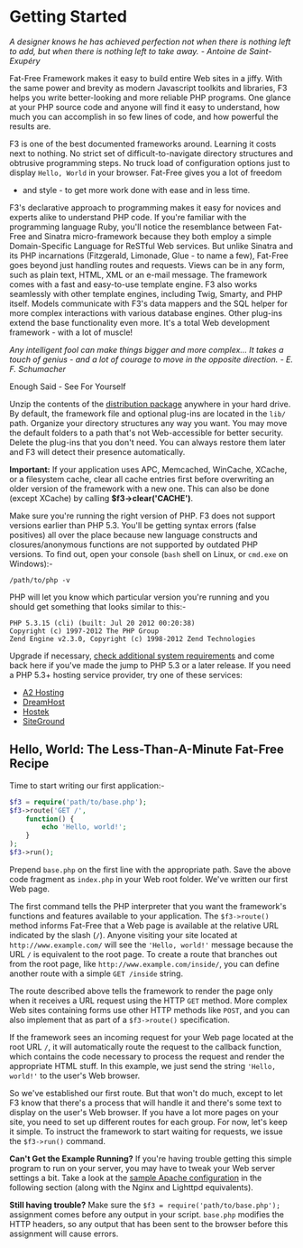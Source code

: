 <div class="well">
    <h1>Getting Started</h1>
    <p>
        <em>A designer knows he has achieved perfection not when there is nothing
            left to add, but when there is nothing left to take away. - Antoine de
            Saint-Exupéry</em>
    </p>
</div>

Fat-Free Framework makes it easy to build entire Web sites in a jiffy.
With the same power and brevity as modern Javascript toolkits and libraries,
F3 helps you write better-looking and more reliable PHP programs. One glance
at your PHP source code and anyone will find it easy to understand, how
much you can accomplish in so few lines of code, and how powerful the results
are.
  
F3 is one of the best documented frameworks around. Learning it costs
next to nothing. No strict set of difficult-to-navigate directory structures
and obtrusive programming steps. No truck load of configuration options
just to display `Hello, World` in your browser. Fat-Free gives you a lot of freedom
- and style - to get more work done with ease and in less time.

F3's declarative approach to programming makes it easy for novices and
experts alike to understand PHP code. If you're familiar with the programming
language Ruby, you'll notice the resemblance between Fat-Free and Sinatra
micro-framework because they both employ a simple Domain-Specific Language
for ReSTful Web services. But unlike Sinatra and its PHP incarnations (Fitzgerald,
Limonade, Glue - to name a few), Fat-Free goes beyond just handling routes
and requests. Views can be in any form, such as plain text, HTML, XML or
an e-mail message. The framework comes with a fast and easy-to-use template
engine. F3 also works seamlessly with other template engines, including
Twig, Smarty, and PHP itself. Models communicate with F3's data mappers
and the SQL helper for more complex interactions with various database
engines. Other plug-ins extend the base functionality even more. It's a
total Web development framework - with a lot of muscle!

<div class="well">
    <p>
        <em>Any intelligent fool can make things bigger and more complex... It takes a touch of genius - and a lot of               courage to move in the opposite direction. - E. F. Schumacher</em>
    </p>
</div<

## Enough Said - See For Yourself

Unzip the contents of the [distribution package](https://github.com/bcosca/fatfree/archive/master.zip) anywhere in your hard drive.
By default, the framework file and optional plug-ins are located in the
`lib/` path. Organize your directory structures any way you want.
You may move the default folders to a path that's not Web-accessible for
better security. Delete the plug-ins that you don't need. You can always
restore them later and F3 will detect their presence automatically.

<div class="alert">
<strong>Important:</strong> If your application uses APC, Memcached, WinCache, XCache, or a filesystem cache,
 clear all cache entries first before overwriting an older version of the framework with a new one. This can also be done (except XCache) by calling <b>$f3->clear('CACHE')</b>.
</div>

Make sure you're running the right version of PHP. F3 does not support versions earlier than PHP
5.3. You'll be getting syntax errors (false positives) all over the place because new language
constructs and closures/anonymous functions are not supported by outdated PHP versions. To find
out, open your console (`bash` shell on Linux, or `cmd.exe` on Windows):-

```
/path/to/php -v
```

PHP will let you know which particular version you're running and you should get something that
looks similar to this:-

```
PHP 5.3.15 (cli) (built: Jul 20 2012 00:20:38)
Copyright (c) 1997-2012 The PHP Group
Zend Engine v2.3.0, Copyright (c) 1998-2012 Zend Technologies
```

Upgrade if necessary, [check additional system requirements](system-requirements) and come back here if you've made the jump to PHP 5.3 or a later release.
If you need a PHP 5.3+ hosting service provider, try one of these services:

* [A2 Hosting](http://www.a2hosting.com/2461-15-1-72.html)
* [DreamHost](http://www.dreamhost.com/r.cgi?665472)
* [Hostek](http://hostek.com/aff.php?aff=364&plat=L)
* [SiteGround](http://www.siteground.com/index.htm?referrerid=155694)

## Hello, World: The Less-Than-A-Minute Fat-Free Recipe

Time to start writing our first application:-

```php
$f3 = require('path/to/base.php');
$f3->route('GET /',
    function() {
        echo 'Hello, world!';
    }
);
$f3->run();
```

Prepend `base.php` on the first line with the appropriate path. Save the above code fragment as
`index.php` in your Web root folder. We've written our first Web page.

The first command tells the PHP interpreter that you want the framework's functions and features
available to your application. The `$f3->route()` method informs Fat-Free that a Web page is
available at the relative URL indicated by the slash (`/`). Anyone visiting your site located
at `http://www.example.com/` will see the `'Hello, world!'` message because the URL `/` is
equivalent to the root page. To create a route that branches out from the root page,
like `http://www.example.com/inside/`, you can define another route with a simple `GET /inside`
string.

The route described above tells the framework to render the page only when it receives a URL
request using the HTTP `GET` method. More complex Web sites containing forms use other HTTP
methods like `POST`, and you can also implement that as part of a `$f3->route()` specification.

If the framework sees an incoming request for your Web page located at the root URL `/`,
it will automatically route the request to the callback function,
which contains the code necessary to process the request and render the appropriate HTML stuff.
In this example, we just send the string `'Hello, world!'` to the user's Web browser.

So we've established our first route. But that won't do much, except to let F3 know that there's
a process that will handle it and there's some text to display on the user's Web browser. If
you have a lot more pages on your site, you need to set up different routes for each group.
For now, let's keep it simple. To instruct the framework to start waiting for requests,
we issue the `$f3->run()` command.

**Can't Get the Example Running?** If you're having trouble getting this simple program to run
on your server, you may have to tweak your Web server settings a bit. Take a look at the
[sample Apache configuration](routing-engine#sample-apache-configuration) in the following section (along with the Nginx and Lighttpd equivalents).

**Still having trouble?** Make sure the `$f3 = require('path/to/base.php');` assignment comes before any output in your script. `base.php` modifies the HTTP headers, so any output that has been sent to the browser before this assignment will cause errors.
